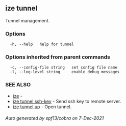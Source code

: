 ## ize tunnel

Tunnel management.

### Options

```
  -h, --help   help for tunnel
```

### Options inherited from parent commands

```
  -c, --config-file string   set config file name
  -l, --log-level string     enable debug messages
```

### SEE ALSO

* [ize](ize.md)	 - 
* [ize tunnel ssh-key](ize_tunnel_ssh-key.md)	 - Send ssh key to remote server.
* [ize tunnel up](ize_tunnel_up.md)	 - Open tunnel.

###### Auto generated by spf13/cobra on 7-Dec-2021
